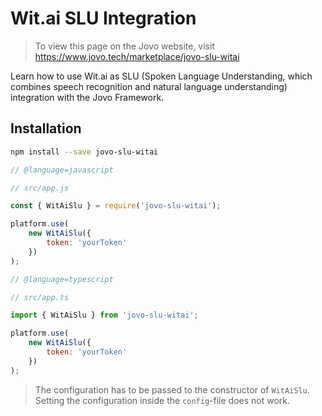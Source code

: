 # Wit.ai SLU Integration

> To view this page on the Jovo website, visit https://www.jovo.tech/marketplace/jovo-slu-witai

Learn how to use Wit.ai as SLU (Spoken Language Understanding, which combines speech recognition and natural language understanding) integration with the Jovo Framework.

## Installation

```sh
npm install --save jovo-slu-witai
```

```javascript
// @language=javascript

// src/app.js

const { WitAiSlu } = require('jovo-slu-witai');

platform.use(
	new WitAiSlu({
		token: 'yourToken'
	})
);

// @language=typescript

// src/app.ts

import { WitAiSlu } from 'jovo-slu-witai';

platform.use(
	new WitAiSlu({
		token: 'yourToken'
	})
);
```

> The configuration has to be passed to the constructor of `WitAiSlu`. Setting the configuration inside the `config`-file does not work.